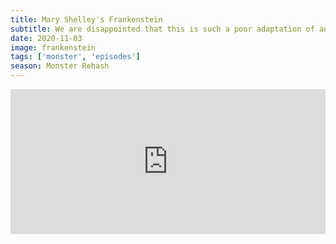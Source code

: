 ```yaml
---
title: Mary Shelley's Frankenstein
subtitle: We are disappointed that this is such a poor adaptation of an excellent novel. We discuss the slip and slide scene and our wishlist for a modern day Frankenstein.
date: 2020-11-03
image: frankenstein
tags: ['monster', 'episodes']
season: Monster Rehash
---
```

<iframe src="https://open.spotify.com/embed-podcast/episode/2Mv1j7ilcu5qh6NaGiGmEY" width="100%" height="232" frameborder="0" allowtransparency="true" allow="encrypted-media"></iframe>